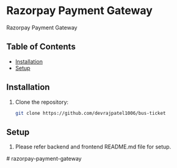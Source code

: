 # Razorpay Payment Gateway

   Razorpay Payment Gateway

## Table of Contents

- [Installation](#installation)
- [Setup](#setup)

## Installation

1. Clone the repository:

   ```bash
   git clone https://github.com/devrajpatel1006/bus-ticket
   ```

## Setup

1. Please refer backend and frontend README.md file for setup.

 





#   r a z o r p a y - p a y m e n t - g a t e w a y  
 